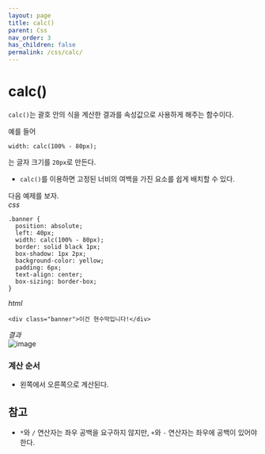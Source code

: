 ```yaml
---
layout: page
title: calc()
parent: Css
nav_order: 3
has_children: false
permalink: /css/calc/
---
```


# calc()

`calc()`는 괄호 안의 식을 계산한 결과를 속성값으로 사용하게 해주는 함수이다.

예를 들어  

```
width: calc(100% - 80px);
```

는 글자 크기를 `20px`로 만든다.

- `calc()`를 이용하면 고정된 너비의 여백을 가진 요소를 쉽게 배치할 수 있다.

다음 예제를 보자.  
_css_  

```
.banner {
  position: absolute;
  left: 40px;
  width: calc(100% - 80px);
  border: solid black 1px;
  box-shadow: 1px 2px;
  background-color: yellow;
  padding: 6px;
  text-align: center;
  box-sizing: border-box;
}
```

_html_

```
<div class="banner">이건 현수막입니다!</div>
```

_결과_  
![image](https://user-images.githubusercontent.com/63364990/155206555-dc0151d0-9665-4398-966a-161c81eb176e.png)

### 계산 순서

- 왼쪽에서 오른쪽으로 계산된다.


## 참고  

- `*`와 `/` 연산자는 좌우 공백을 요구하지 않지만, `+`와 `-` 연산자는 좌우에 공백이 있어야 한다.

